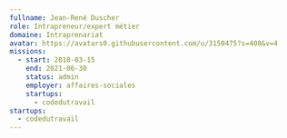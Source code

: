 ```yaml
---
fullname: Jean-René Duscher
role: Intrapreneur/expert métier
domaine: Intraprenariat
avatar: https://avatars0.githubusercontent.com/u/3150475?s=400&v=4
missions:
  - start: 2018-03-15
    end: 2021-06-30
    status: admin
    employer: affaires-sociales
    startups:
      - codedutravail
startups:
  - codedutravail
---
```

